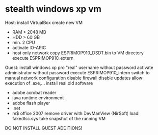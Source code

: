 # stealth windows xp vm

Host:
install VirtualBox
create new VM
- RAM > 2048 MB
- HDD > 60 GB
- min. 2 CPU
- activate IO-APIC
- host only network
copy ESPRIMOP910_DSDT.bin to VM directory
execute ESPRIMOP910_extern

Guest:
install windows xp pro
"real" username without password
activate administrator without password
execute ESPRIMOP910_intern
switch to manual network configuration
disable firewall
disable updates
allow execution of .exe,...
install real old software
- adobe acrobat reader
- java runtime environment
- adobe flash player
- .net
- m$ office 2007
remove driver with DevManView (NirSoft)
load fakedtsc.sys
take snapshot of the running VM

DO NOT INSTALL GUEST ADDITIONS!

